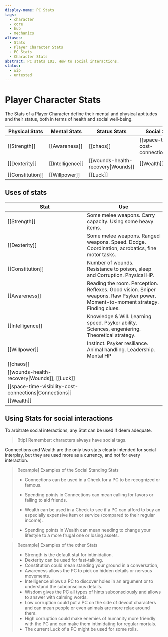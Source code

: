 ```yaml
---
display-name: PC Stats
tags:
  - character
  - core
  - hub
  - mechanics
aliases:
  - Stats
  - Player Character Stats
  - PC Stats
  - Character Stats
abstract: PC stats 101. How to social interactions.
status:
  - wip
  - untested
---
```

# Player Character Stats
The Stats of a Player Character define their mental and physical aptitudes and their status, both in terms of health and social well-being.

| Physical Stats   | Mental Stats     | Status Stats                       | Social Standing Stats                                   |
| ---------------- | ---------------- | ---------------------------------- | ------------------------------------------------------- |
| [[Strength]]     | [[Awareness]]    | [[chaos]]                     | [[space-time-visibility-cost-connections\|Connections]] |
| [[Dexterity]]    | [[Intelligence]] | [[wounds-health-recovery\|Wounds]] | [[Wealth]]                                              |
| [[Constitution]] | [[Willpower]]    | [[Luck]]                           |                                                         |
## Uses of stats

| Stat                                                    | Use                                                                                                                              |
| ------------------------------------------------------- | -------------------------------------------------------------------------------------------------------------------------------- |
| [[Strength]]                                            | Some melee weapons. Carry capacity. Using some heavy items.                                                                      |
| [[Dexterity]]                                           | Some melee weapons. Ranged weapons. Speed. Dodge. Coordination, acrobatics, fine motor tasks.                                    |
| [[Constitution]]                                        | Number of wounds. Resistance to poison, sleep and Corruption. Physical HP.                                                       |
| [[Awareness]]                                           | Reading the room. Perception. Reflexes. Good vision. Sniper weapons. Raw Psyker power. Moment-to-moment strategy. Finding clues. |
| [[Intelligence]]                                        | Knowledge & Will. Learning speed. Psyker ability. Sciences, engeniering. Theoretical strategy.                                   |
| [[Willpower]]                                           | Instinct. Psyker resiliance. Animal handling. Leadership. Mental HP                                                              |
| [[chaos]]                                          |                                                                                                                                  |
| [[wounds-health-recovery\|Wounds]], [[Luck]]            |                                                                                                                                  |
| [[space-time-visibility-cost-connections\|Connections]] |                                                                                                                                  |
| [[Wealth]]                                              |                                                                                                                                  |

## Using Stats for social interactions
To arbitrate social interactions, any Stat can be used if deem adequate.

> [!tip] Remember: characters always have social tags.

Connections and Wealth are the only two stats clearly intended for social interplay, but they are used more as a currency, and not for every interaction.

> [!example] Examples of the Social Standing Stats
> - Connections can be used in a Check for a PC to be recognized or famous.
> - Spending points in Connections can mean calling for favors or failing to aid friends.
> 
> - Wealth can be used in a Check to see if a PC can afford to buy an especially expensive item or service (compared to their regular income).
> - Spending points in Wealth can mean needing to change your lifestyle to a more frugal one or losing assets.

> [!example] Examples of the other Stats
> - Strength is the default stat for intimidation.
> - Dexterity can be used for fast-talking.
> - Constitution could mean standing your ground in a conversation,
> - Awareness allows the PC to pick on hidden details or nervous movements.
> - Intelligence allows a PC to discover holes in an argument or to understand the subconscious details.
> - Wisdom gives the PC all types of hints subconsciously and allows to answer with calming words.
> - Low corruption could put a PC on the side of devout characters and can mean people or even animals are more relax around them.
> - High corruption could make enemies of humanity more friendly with the PC and can make them intimidating for regular mortals.
> - The current Luck of a PC might be used for some rolls.